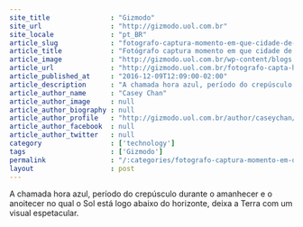 ```yaml
---
site_title               : "Gizmodo"
site_url                 : "http://gizmodo.uol.com.br"
site_locale              : "pt_BR"
article_slug             : "fotografo-captura-momento-em-que-cidade-de-hong-kong-fica-azul"
article_title            : "Fotógrafo captura momento em que cidade de Hong Kong fica azul"
article_image            : "http://gizmodo.uol.com.br/wp-content/blogs.dir/8/files/2016/12/hong-kong-blue.jpg"
article_url              : "http://gizmodo.uol.com.br/fotografo-capta-hora-azul-hong-kong/"
article_published_at     : "2016-12-09T12:09:00-02:00"
article_description      : "A chamada hora azul, período do crepúsculo durante o amanhecer e o anoitecer no qual o Sol está logo abaixo do horizonte, deixa a Terra com um visual espetacular."
article_author_name      : "Casey Chan"
article_author_image     : null
article_author_biography : null
article_author_profile   : "http://gizmodo.uol.com.br/author/caseychan/"
article_author_facebook  : null
article_author_twitter   : null
category                 : ['technology']
tags                     : ['Gizmodo']
permalink                : "/:categories/fotografo-captura-momento-em-que-cidade-de-hong-kong-fica-azul/"
layout                   : post
---
```


A chamada hora azul, período do crepúsculo durante o amanhecer e o anoitecer no qual o Sol está logo abaixo do horizonte, deixa a Terra com um visual espetacular.
